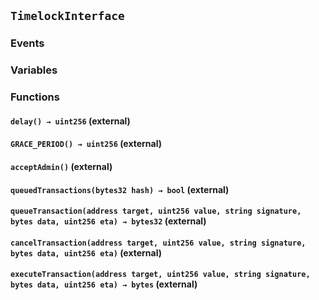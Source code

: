 ## `TimelockInterface`





### Events

### Variables

### Functions
#### `delay() → uint256` (external)





#### `GRACE_PERIOD() → uint256` (external)





#### `acceptAdmin()` (external)





#### `queuedTransactions(bytes32 hash) → bool` (external)





#### `queueTransaction(address target, uint256 value, string signature, bytes data, uint256 eta) → bytes32` (external)





#### `cancelTransaction(address target, uint256 value, string signature, bytes data, uint256 eta)` (external)





#### `executeTransaction(address target, uint256 value, string signature, bytes data, uint256 eta) → bytes` (external)





